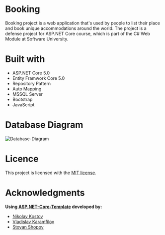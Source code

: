 # Booking
Booking project is a web application that's used by people to list their place and book unique accommodations around the world. The project is a defense project for ASP.NET Core course, which is part of the C# Web Module at Software University.

# Built with
- ASP.NET Core 5.0
- Entity Framwork Core 5.0
- Repository Pattern
- Auto Мapping
- MSSQL Server
- Bootstrap
- JavaScript

# Database Diagram
![Database-Diagram](https://i.imgur.com/4oKPsRV.png)

# Licence
This project is licensed with the <a href="https://github.com/SimonaMDimitrova/Booking/blob/main/LICENSE">MIT license</a>.

# Acknowledgments
**Using <a href="https://github.com/NikolayIT/ASP.NET-Core-Template">ASP.NET-Core-Template</a> developed by:**
- <a href="https://github.com/NikolayIT">Nikolay Kostov</a>
- <a href="https://github.com/vladislav-karamfilov">Vladislav Karamfilov</a>
- <a href="https://github.com/StoyanShopov">Stoyan Shopov</a>
